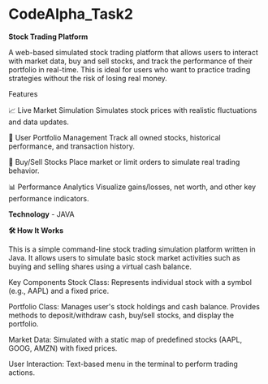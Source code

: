 # CodeAlpha_Task2
**Stock Trading Platform**

A web-based simulated stock trading platform that allows users to interact with market data, buy and sell stocks, and track the performance of their portfolio in real-time. This is ideal for users who want to practice trading strategies without the risk of losing real money.

Features

📈 Live Market Simulation
Simulates stock prices with realistic fluctuations and data updates.

💼 User Portfolio Management
Track all owned stocks, historical performance, and transaction history.

🛒 Buy/Sell Stocks
Place market or limit orders to simulate real trading behavior.

📊 Performance Analytics
Visualize gains/losses, net worth, and other key performance indicators.

**Technology** - JAVA

**🛠 How It Works**

This is a simple command-line stock trading simulation platform written in Java. It allows users to simulate basic stock market activities such as buying and selling shares using a virtual cash balance.

Key Components
Stock Class: Represents individual stock with a symbol (e.g., AAPL) and a fixed price.

Portfolio Class: Manages user's stock holdings and cash balance. Provides methods to deposit/withdraw cash, buy/sell stocks, and display the portfolio.

Market Data: Simulated with a static map of predefined stocks (AAPL, GOOG, AMZN) with fixed prices.

User Interaction: Text-based menu in the terminal to perform trading actions.



